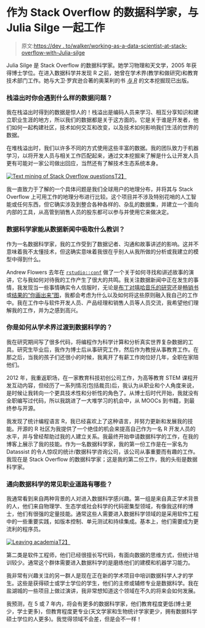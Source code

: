 # 作为 Stack Overflow 的数据科学家，与 Julia Silge 一起工作

> 原文:[https://dev . to/walker/working-as-a-data-scientist-at-stack-overflow-with-Julia-silge](https://dev.to/walker/working-as-a-data-scientist-at-stack-overflow-with-julia-silge)

Julia Silge 是 Stack Overflow 的数据科学家。她学习物理和天文学，2005 年获得博士学位。在进入数据科学并发现 R 之前，她曾在学术界(教学和做研究)和教育技术部门工作。她与大卫·罗宾逊合著的奥莱利的书 [*与 R*](http://tidytextmining.com/) 的文本挖掘现已出版。

### [](#what-kind-of-data-problems-do-you-encounter-at-stack-overflow)**栈溢出时你会遇到什么样的数据问题？**

我在栈溢出时得到的数据是惊人的！栈溢出是编码人员来学习、相互分享知识和建立职业生涯的地方，所以我们的数据都是关于这方面的。它是关于谁是开发者，他们如何一起构建社区，技术如何交互和改变，以及技术如何影响我们生活的世界的数据。

在堆栈溢出时，我们以许多不同的方式使用这些丰富的数据。我的团队致力于机器学习，以将开发人员与相关工作匹配起来，通过文本挖掘来了解是什么让开发人员更有可能对一家公司做出回应，当然还有了解技术生态系统本身。

[![Text mining of Stack Overflow questions](../Images/5acb057111657777331a4c4a1e319540.png)T2】](https://stackoverflow.blog/2017/07/06/text-mining-stack-overflow-questions/)

我一直致力于了解的一个具体问题是我们全球用户的地理分布，并将其与 Stack Overflow 上可用工作的地理分布进行比较。这个项目并不涉及特别花哨的人工智能或任何东西，但它确实涉及到整合各种各样的、杂乱的数据集，并建立一个面向内部的工具，从高管到销售人员的股东都可以参与并使用它来做决定。

### [](#what-lessons-can-data-scientists-take-from-data-journalism)**数据科学家能从数据新闻中吸取什么教训？**

作为一名数据科学家，我的工作受到了数据记者、沟通和故事讲述的影响。这并不意味着我不太懂技术，但这确实意味着我很在乎别人从我所做的分析或我建立的模型中得到什么。

Andrew Flowers 去年在 [`rstudio::conf`](https://www.rstudio.com/resources/videos/finding-and-telling-stories-with-r/) 做了一个关于如何寻找和讲述故事的演讲，它与我如何对待我的工作产生了很大的共鸣。我关注数据新闻中正在发生的事情，我发现当一些事情确实令人信服时，无论是[布丁对嘻哈音乐的研究](https://pudding.cool/2017/02/vocabulary/)还是[畅销书](https://pudding.cool/2017/06/best-sellers/)或[结果的“你画出来”图](https://www.nytimes.com/interactive/2015/05/28/upshot/you-draw-it-how-family-income-affects-childrens-college-chances.html)，我都会考虑为什么以及如何将这些原则融入我自己的工作中。我在工作中与软件开发人员、产品经理和销售人员等人员交流，我希望他们理解我的工作，并为之感到高兴。

### [](#how-did-you-transition-from-academia-to-data-science)**你是如何从学术界过渡到数据科学的？**

我在研究期间写了很多代码，将编程作为科学计算和分析真实世界复杂数据的工具。研究生毕业后，我作为博士后从事研究工作，然后作为教授从事教育工作。在那之后，当我的孩子们还很小的时候，我离开了有薪工作岗位好几年，全职在家陪他们。

2012 年，我重返职场，在一家教育科技初创公司工作，为高等教育 STEM 课程开发互动内容，但经历了一系列情况(包括裁员)后，我认为从职业和个人角度来说，是时候让我转向一个更具技术性和分析性的角色了。从博士后时代开始，我就没有全职编写过代码，所以我跳进了一大堆学习的机会中，从 MOOCs 到书籍，到最终参与开源。

我发现了统计编程语言 R，我已经喜欢上了这种语言，并努力更新和发展我的技能。开源的 R 社区为我提供了一个绝佳的机会来提高自己作为一名 R 开发人员的水平，并与曾经帮助过我的人建立关系。我最终开始申请数据科学的工作，在我的博客上展示了我的技能。作为一名数据科学家，我的第一份工作是在一家名为 Datassist 的令人惊叹的统计/数据科学咨询公司，该公司从事重要而有趣的工作。我现在是 Stack Overflow 的数据科学家；这是我的第二份工作，我的头衔是数据科学家。

### [](#what-are-the-common-career-paths-that-lead-to-data-science)**通向数据科学的常见职业道路有哪些？**

我通常看到来自两种背景的人对进入数据科学感兴趣。第一组是来自真正学术背景的人，他们来自物理学、生态学或社会科学的代码密集型领域，有像我这样的博士，他们有很强的定量技能。通常这些人需要进入数据科学领域的是采用软件工程中的一些重要实践，如版本控制、单元测试和持续集成。基本上，他们需要成为更流利的程序员。

[![Leaving academia](../Images/0a34ca69003a9b27724b9d3966daf296.png)T2】](https://juliasilge.com/blog/non-academic-careers/)

第二类是软件工程师，他们已经很擅长写代码，有面向数据的思维方式，但统计培训较少。通常这个群体需要进入数据科学的是磨练他们的建模和机器学习能力。

我非常有兴趣关注的另一群人是现在正在新的学术项目中培训数据科学人才的学生。这些是获得硕士或学士学位的学生，他们的主修或辅修专业是数据科学。我在盐湖城的一些项目上做过演讲，我非常想知道这个领域在不久的将来会如何发展。

我预测，在 5 或 7 年内，将会有更多的数据科学家，他们教育程度更低(博士更少，学士更多)，但教育程度更专业(天文学家和生物统计学家更少，拥有数据科学硕士学位的人更多)。我觉得领域不会差，但是会不一样！